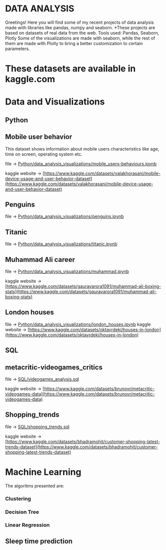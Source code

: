 # DATA ANALYSIS
Greetings!
Here you will find some of my recent projects of data analysis made with libraries like pandas, numpy and seaborn.
*These projects are based on datasets of real data from the web.
Tools used: Pandas, Seaborn, Plotly
Some of the visualizations are made with seaborn, while the rest of them are made with
Plotly to bring a better customization to certain parameters. 
 # These datasets are available in kaggle.com 



 # Data and Visualizations
 ## Python 
 ## Mobile user behavior
 This dataset shows information about mobile users characteristics like age, time on screen, operating system etc.
 
 file -> [Python/data_analysis_visualizations/mobile_users-behaviours.ipynb](Python/data_analysis_visualizations/mobile_users-behaviours.ipynb)

 kaggle website -> [https://www.kaggle.com/datasets/valakhorasani/mobile-device-usage-and-user-behavior-dataset](https://www.kaggle.com/datasets/valakhorasani/mobile-device-usage-and-user-behavior-dataset)

 ## Penguins
  
 
 file -> [Python/data_analysis_visualizations/penguins.ipynb](Python/data_analysis_visualizations/penguins.ipynb)
 ## Titanic 
  
 
 file -> [Python/data_analysis_visualizations/titanic.ipynb](Python/data_analysis_visualizations/titanic.ipynb)
 ## Muhammad Ali career


file -> [Python/data_analysis_visualizations/muhammad.ipynb](Python/data_analysis_visualizations/muhammad.ipynb)

kaggle website -> [https://www.kaggle.com/datasets/gauravarora1091/muhammad-ali-boxing-stats](https://www.kaggle.com/datasets/gauravarora1091/muhammad-ali-boxing-stats)
## London houses 

file -> [Python/data_analysis_visualizations/london_houses.ipynb](Python/data_analysis_visualizations/london_houses.ipynb)
kaggle website -> [https://www.kaggle.com/datasets/oktayrdeki/houses-in-london](https://www.kaggle.com/datasets/oktayrdeki/houses-in-london)

 
## SQL

## metacritic-videogames_critics


file -> [SQL/videogames_analysis.sql](SQL/videogames_analysis.sql)

kaggle website -> [https://www.kaggle.com/datasets/brunovr/metacritic-videogames-data](https://www.kaggle.com/datasets/brunovr/metacritic-videogames-data)

## Shopping_trends 



file -> [SQL/shopping_trends.sql](SQL/shopping_trends.sql)

kaggle website -> [https://www.kaggle.com/datasets/bhadramohit/customer-shopping-latest-trends-dataset](https://www.kaggle.com/datasets/bhadramohit/customer-shopping-latest-trends-dataset)

# Machine Learning 

The algoritms presented are:
### Clustering 
### Decision Tree
### Linear Regression 

## Sleep time prediction 




 
  

 





 


